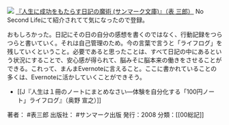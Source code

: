 [![](https://images-fe.ssl-images-amazon.com/images/I/41f-5ubpMeL._SL160_.jpg)](http://www.amazon.co.jp/exec/obidos/ASIN/4763184547/choiyaki81-22/ref=nosim)
[『人生に成功をもたらす日記の魔術 (サンマーク文庫)』（表 三郎）](http://www.amazon.co.jp/exec/obidos/ASIN/4763184547/choiyaki81-22/ref=nosim)
No Second Lifeにて紹介されてて気になったので登録。

おもしろかった。日記にその日の自分の感想を書くのではなく、行動記録をつらつらと書いていく。それは自己管理のため。今の言葉で言うと「ライフログ」を残していくということ。必要であると思ったことは、すべて日記の中にあるという状況にすることで、安心感が得られて、脳みそに脳本来の働きをさせることができる。これって、まんまEvernoteに言えること。ここに書かれていることの多くは、Evernoteに活かしていくことができそう。

- [[J『人生は１冊のノートにまとめなさい―体験を自分化する「100円ノート」ライフログ』（奥野 宣之）]]

著者： #表三郎 
出版社： #サンマーク出版
発行：2008
分類：[[00総記]]